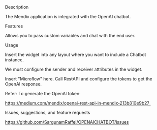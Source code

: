 Description           


The Mendix application is integrated with the OpenAI chatbot.

Features        


Allows you to pass custom variables and chat with the end user.

Usage      


Insert the widget into any layout where you want to include a Chatbot instance.     


We must configure the sender and receiver attributes in the widget.      


Insert "Microflow" here. Call RestAPI and configure the tokens to get the OpenAI response.      


Refer: To generate the OpenAI token·       


https://medium.com/mendix/openai-rest-api-in-mendix-213b310e9b27 



Issues, suggestions, and feature requests


https://github.com/SargunamRaffel/OPENAICHATBOT/issues
